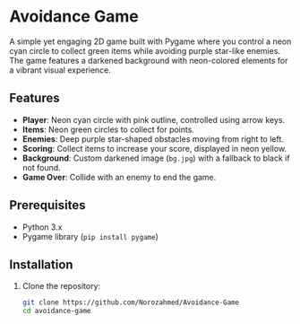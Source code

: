 # Avoidance Game

A simple yet engaging 2D game built with Pygame where you control a neon cyan circle to collect green items while avoiding purple star-like enemies. The game features a darkened background with neon-colored elements for a vibrant visual experience.

## Features
- **Player**: Neon cyan circle with pink outline, controlled using arrow keys.
- **Items**: Neon green circles to collect for points.
- **Enemies**: Deep purple star-shaped obstacles moving from right to left.
- **Scoring**: Collect items to increase your score, displayed in neon yellow.
- **Background**: Custom darkened image (`bg.jpg`) with a fallback to black if not found.
- **Game Over**: Collide with an enemy to end the game.

## Prerequisites
- Python 3.x
- Pygame library (`pip install pygame`)

## Installation
1. Clone the repository:
   ```bash
   git clone https://github.com/Norozahmed/Avoidance-Game
   cd avoidance-game
